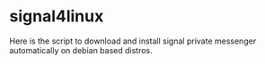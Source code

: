 # signal4linux
Here is the script to download and install signal private messenger automatically on debian based distros.
